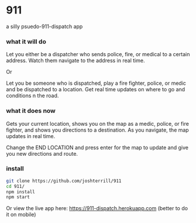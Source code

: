 # 911
a silly psuedo-911-dispatch app

### what it will do
Let you either be a dispatcher who sends police, fire, or medical to a certain address. Watch them navigate to the address in real time.

Or

Let you be someone who is dispatched, play a fire fighter, police, or medic and be dispatched to a location. Get real time updates on where to go and conditions n the road.

### what it does now
Gets your current location, shows you on the map as a medic, police, or fire fighter, and shows you directions to a destination. As you navigate, the map updates in real time.

Change the END LOCATION and press enter for the map to update and give you new directions and route.

### install
```bash
git clone https://github.com/joshterrill/911
cd 911/
npm install
npm start
```

Or view the live app here: https://911-dispatch.herokuapp.com (better to do it on mobile)